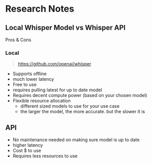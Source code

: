 # Research Notes

## Local Whisper Model vs Whisper API

Pros & Cons

### Local

> https://github.com/openai/whisper

- Supports offline
- much lower latency
- Free to use
- requires pulling latest for up to date model
- Requires decent compute power (based on your chosen model)
- Flexible resource allocation
  - different sized models to use for your use case
  - the larger the model, the more accurate. but the slower it is

## API

- No maintenance needed on making sure model is up to date
- higher latency
- Cost $ to use
- Requires less resources to use
